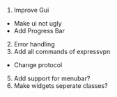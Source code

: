 1. Improve Gui
  * Make ui not ugly
  * Add Progress Bar
2. Error handling
3. Add all commands of expressvpn
  * Change protocol
5. Add support for menubar?
6. Make widgets seperate classes?